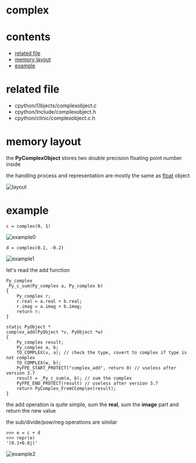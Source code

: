 # complex

# contents

* [related file](#related-file)
* [memory layout](#memory-layout)
* [example](#example)

# related file
* cpython/Objects/complexobject.c
* cpython/Include/complexobject.h
* cpython/clinic/complexobject.c.h

# memory layout

the **PyComplexObject** stores two double precision floating point number inside

the handling process and representation are mostly the same as [float](https://github.com/zpoint/CPython-Internals/blob/master/BasicObject/float/float.md) object

![layout](https://github.com/zpoint/CPython-Internals/blob/master/BasicObject/complex/layout.png)

# example

    c = complex(0, 1)

![example0](https://github.com/zpoint/CPython-Internals/blob/master/BasicObject/complex/example0.png)

    d = complex(0.1, -0.2)

![example1](https://github.com/zpoint/CPython-Internals/blob/master/BasicObject/complex/example1.png)

let's read the add function

    Py_complex
    _Py_c_sum(Py_complex a, Py_complex b)
    {
        Py_complex r;
        r.real = a.real + b.real;
        r.imag = a.imag + b.imag;
        return r;
    }

    static PyObject *
    complex_add(PyObject *v, PyObject *w)
    {
        Py_complex result;
        Py_complex a, b;
        TO_COMPLEX(v, a); // check the type, covert to complex if type is not complex
        TO_COMPLEX(w, b);
        PyFPE_START_PROTECT("complex_add", return 0) // useless after version 3.7
        result = _Py_c_sum(a, b); // sum the complex
        PyFPE_END_PROTECT(result) // useless after version 3.7
        return PyComplex_FromCComplex(result);
    }

the add operation is quite simple, sum the **real**, sum the **image** part and return the new value

the sub/divide/pow/neg operations are similar

    >>> e = c + d
    >>> repr(e)
    '(0.1+0.8j)'

![example2](https://github.com/zpoint/CPython-Internals/blob/master/BasicObject/complex/example2.png)

